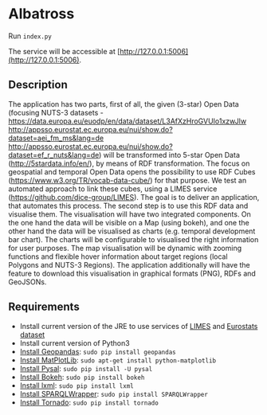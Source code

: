 # Albatross

Run `index.py`

The service will be accessible at [http://127.0.0.1:5006](http://127.0.0.1:5006).

## Description

The application has two parts, first of all, the given (3-star) Open Data (focusing NUTS-3 datasets - https://data.europa.eu/euodp/en/data/dataset/L3AfXzHroGVUIo1xzwJlw
http://appsso.eurostat.ec.europa.eu/nui/show.do?dataset=aei_fm_ms&lang=de
http://appsso.eurostat.ec.europa.eu/nui/show.do?dataset=ef_r_nuts&lang=de) will be transformed into 5-star Open Data (http://5stardata.info/en/), by means of RDF transformation. 
The focus on geospatial and temporal Open Data opens the possibility to use RDF Cubes (https://www.w3.org/TR/vocab-data-cube/) for that purpose. 
We test an automated approach to link these cubes, using a LIMES service (https://github.com/dice-group/LIMES). 
The goal is to deliver an application, that automates this process. 
The second step is to use this RDF data and visualise them. The visualisation will have two integrated components. On the one hand the data will be visible on a Map (using bokeh), and one the other hand the data will be visualised as charts (e.g. temporal development bar chart). The charts will be configurable to visualised the right information for user purposes. The map visualisation will be dynamic with zooming functions and flexible hover information about target regions (local Polygons and NUTS-3 Regions). The application additionally will have the feature to download this visualisation in graphical formats (PNG), RDFs and GeoJSONs.


## Requirements

- Install current version of the JRE to use services of [LIMES](https://github.com/dice-group/LIMES) and [Eurostats dataset](https://github.com/linked-statistics/eurostat)
- Install current version of Python3
- [Install Geopandas](http://geopandas.org/): `sudo pip install geopandas`
- [Install MatPlotLib](https://matplotlib.org/): `sudo apt-get install python-matplotlib`
- [Install Pysal](http://pysal.readthedocs.io/en/latest/index.html): `sudo pip install -U pysal`
- [Install Bokeh](https://bokeh.pydata.org/en/latest/): `sudo pip install bokeh`
- [Install lxml](http://lxml.de/): `sudo pip install lxml`
- [Install SPARQLWrapper](https://rdflib.github.io/sparqlwrapper/): `sudo pip install SPARQLWrapper`
- [Install Tornado](http://www.tornadoweb.org/en/stable/): `sudo pip install tornado`